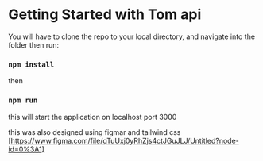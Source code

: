 # Getting Started with Tom api

You will have to clone the repo to your local directory, and navigate into the folder then run:

### `npm install`
then 
### `npm run`

this will start the application on localhost port 3000

this was also designed using figmar and tailwind css 
[https://www.figma.com/file/qTuUxj0yRhZjs4ctJGuJLJ/Untitled?node-id=0%3A1]
